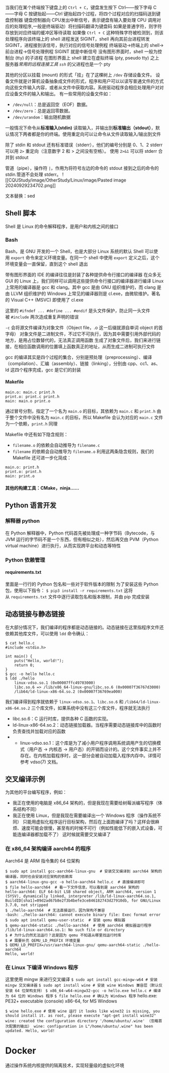 当我们在某个终端按下键盘上的 `Ctrl + C`，键盘发生按下 Ctrl——按下字母 C——字母 C 按键抬起——Ctrl 键抬起四个过程，将四个过程对应的扫描码送到键盘控制器
键盘控制器向 CPU发出中断信号，表示键盘有输入要处理
CPU 调用对应的处理程序,一般是终端驱动）将扫描码翻译为键盘码
	如果是普通字符，则字符存放到对应终端的缓冲区等待读取
	如果像 `Ctrl + C` 这种特殊字符被检测到，则该处理程序向该终端上的 shell 进程发送 SIGINT，shell 再向其前台进程转发 SIGINT，进程接到该信号，执行对应的信号处理例程
		终端驱动->终端上的 shell->前台进程->信号处理例程
SIGINT 就是中断信号
没有图形界面时，shell 一般为控制台 (tty) 的子进程
在图形界面上 shell 建立在虚拟终端 (pty, pseudo tty) 之上
	服务器*常用的远程连接工具 `ssh`* 的父进程也是一个 pty

其他的分区以挂载 (mount) 的形式「挂」在了这棵树上
`/dev` 存储设备文件。
	设备文件就是计算机设备抽象成文件的形式，程序和用户可以以读写普通文件的方式向这些文件输入内容，或者从文件中获取内容。系统驱动程序会相应处理用户对对应设备文件的输入和输出。
有一些常用的设备文件如：
- `/dev/null`：总是返回空（EOF）数据。
- `/dev/zero`：总是返回零数据。
- `/dev/urandom`：输出随机数据


一般情况下命令从**标准输入(stdin)** 读取输入，并输出到**标准输出（stdout）**，默认情况下两者都是你的终端。使用重定向可以让命令从文件读取输入/输出到文件

除了 stdin 和 stdout 还有标准错误（stderr），他们的编号分别是 0、1、2
stderr 可以用 `2>` 重定向（注意数字 2 和 > 之间没有空格）。
使用 `2>&1` 可以将 stderr 合并到 stdout

管道（pipe），操作符 `|`，作用为将符号左边的命令的 stdout 接到之后的命令的 stdin.管道不会处理 stderr。
![[CQUStudy/image/OtherStudy/Linux/image/Pasted image 20240929234702.png]]

 文本替换：sed
 
## Shell 脚本
Shell 是 Linux 的命令解释程序，是用户和内核之间的接口
### Bash
Bash，是 GNU 开发的一个 Shell，也是大部分 Linux 系统的默认 Shell
可以使用 `export` 命令来定义环境变量。在同一个 shell 中使用 `export` 定义之后，这个环境变量会一直保留，直到这个 shell 退出

带有图形界面的 IDE 的编译往往是封装了各种提供命令行接口的编译器
在众多无 GUI 的 Linux 上，我们同样可以调用这些提供命令行接口的编译器进行编译
Linux 上常用的编译器是 gcc 和 clang。其中 gcc 是由 GNU 组织维护的，而 clang 是由 LLVM 组织维护的
Windows 上常见的编译器则是 cl.exe，由微软维护。著名的 Visual C++ (MSVC) 即使用了 cl.exe

这里的 `#ifndef ... #define ... #endif` 是头文件保护，防止同一头文件被 `#include` 两次造成重复声明的错误

`-c` 会将源文件编译为对象文件（Object file，.o 这一后缀就源自单词 object 的首字母）
	对象文件是二进制文件，不过它不可执行，因为其中需要引用外部代码的地方，是用占位数替代的，无法真正调用函数
生成了对象文件后，我们来进行链接，在相应函数调用的位置填上函数真正的地址，从而生成二进制可执行文件

gcc 的编译其实是四个过程的集合，分别是预处理（preprocessing）、编译（compilation）、汇编（assembly）、链接（linking），分别由 cpp、cc1、as、ld 这四个程序完成，gcc 是它们的封装

#### Makefile
```
main.o: main.c print.h
print.o: print.c print.h
main: main.o print.o
```
通过冒号分割，指定了一个名为 `main.o` 的目标，其依赖为 `main.c` 和 `print.h`
由于整个文件中没有名为 `main.c` 的目标，所以 Makefile 会认为对应的 `main.c` 文件为一个依赖，`print.h` 同理


Makefile 中还有如下隐含规则：
- `filename.o` 的依赖会自动推导为 `filename.c`
- `filename` 的依赖会自动推导为 `filename.o`
利用这两条隐含规则，我们的 Makefile 还可进一步化简成：
```
main.o: print.h
print.o: print.h
main: print.o
```

#### 其他的构建工具：CMake，ninja……



## Python 语言开发
### 解释器 python
在 Python 解释器中，Python 代码首先被处理成一种字节码（Bytecode，与 JVM 运行的字节码不是一个东西，但有相似之处），然后再交由 PVM（Python virtual machine）进行执行，从而实现跨平台和动态等特性
### Python 依赖管理
#### requirements.txt
里面是一行行的 Python 包名和一些对于软件版本的限制
为了安装这些 Python 包，使用以下指令：
`$ pip3 install -r requirements.txt`
这将从 `requirements.txt` 文件中逐行读取包名和版本限制，并由 pip 完成安装
## 动态链接与静态链接
在大部分情况下，我们编译的程序都是动态链接的。动态链接在这里指程序文件还依赖其他库文件，可以使用 `ldd` 命令确认：
```
$ cat hello.c
#include <stdio.h>

int main() {
    puts("Hello, world!");
    return 0;
}
$ gcc -o hello hello.c
$ ldd ./hello
    linux-vdso.so.1 (0x00007ffc49703000)
    libc.so.6 => /lib/x86_64-linux-gnu/libc.so.6 (0x00007f36767d3000)
    /lib64/ld-linux-x86-64.so.2 (0x00007f36769ea000)
```
我们编译得到程序就依赖于 `linux-vdso.so.1`、`libc.so.6` 和 `/lib64/ld-linux-x86-64.so.2` 三个库文件，如果系统中没有这三个库文件，程序就无法执行
- libc.so.6：C 运行时库，提供各种 C 函数的实现。
- ld-linux-x86-64.so.2：动态链接加载器。当程序需要动态链接库中的函数时负责查找并加载对应的函数
- - linux-vdso.so.1：这个库是为了减小用户程序调用系统调用产生的切换模式（用户态 -> 内核态 -> 用户态）的开销而设计的。这个文件事实上并不存在。在内核加载程序时，这一部分会被自动加载入程序内存中。详情可参考 vdso(7) 文档。
## 交叉编译示例
为其他的平台编写程序，例如：
- 我正在使用的电脑是 x86_64 架构的，但是我现在需要给树莓派编写程序（体系结构不同）
- 我正在使用 Linux，但是我现在需要编译出一个 Windows 程序（操作系统不同）
只能用虚拟化程序运行目标架构，然后在上面跑编译了吗？这样会很麻烦、速度可能会很慢，甚至有的时候不可行（例如性能低下的嵌入式设备，可能连编译器都加载不了）
这时候就需要交叉编译了
### 在 x86_64 架构编译 aarch64 的程序
Aarch64 是 ARM 指令集的 64 位架构
```
$ sudo apt install gcc-aarch64-linux-gnu  # 安装交叉编译到 aarch64 架构的编译器，同时也会安装对应架构的依赖库
$ aarch64-linux-gnu-gcc -o hello-aarch64 hello.c  # 直接编译即可
$ file hello-aarch64  # 看一下文件信息，可以看到是 aarch64 架构的
hello-aarch64: ELF 64-bit LSB shared object, ARM aarch64, version 1 (SYSV), dynamically linked, interpreter /lib/ld-linux-aarch64.so.1, BuildID[sha1]=09d2ad67b8e2f3b4befe3ce846182743d27910db, for GNU/Linux 3.7.0, not stripped
$ ./hello-aarch64  # 无法直接运行，因为架构不兼容
-bash: ./hello-aarch64: cannot execute binary file: Exec format error
$ sudo apt install qemu-user-static  # 安装 qemu 模拟器
$ qemu-aarch64-static ./hello-aarch64  # 使用 aarch64 模拟器运行程序
/lib/ld-linux-aarch64.so.1: No such file or directory
$ # 为什么仍然无法运行？这是因为 qemu 不知道从哪里找运行时库
$ # 需要补充 QEMU_LD_PREFIX 环境变量
$ QEMU_LD_PREFIX=/usr/aarch64-linux-gnu/ qemu-aarch64-static ./hello-aarch64
Hello, world!
```
### 在 Linux 下编译 Windows 程序
这里使用 mingw 来进行交叉编译
`$ sudo apt install gcc-mingw-w64 # 安装 mingw 交叉编译器`
`$ sudo apt install wine # 安装 wine Windows 兼容层（默认仅安装 64 位架构支持）`
`$ x86_64-w64-mingw32-gcc -o hello.exe hello.c # 编译为 64 位的 Windows 程序`
`$ file hello.exe # 确认为 Windows 程序`
hello.exe: PE32+ executable (console) x86-64, for MS Windows
```
$ wine hello.exe # 使用 wine 运行 it looks like wine32 is missing, you should install it. as root, please execute "apt-get install wine32" wine: created the configuration directory '/home/ubuntu/.wine' （忽略首次配置的输出） wine: configuration in L"/home/ubuntu/.wine" has been updated. Hello, world!
```
# Docker
通过操作系统内核提供的隔离技术，实现轻量级的虚拟化环境